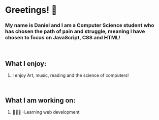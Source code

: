 <h1>Greetings! 🤖</h1>
<h3>My name is Daniel and I am a Computer Science student who has chosen the path of pain and struggle, meaning I have chosen to focus on JavaScript, CSS and HTML!</h3>
</br>
<h2>What I enjoy:</h2>
<ol>
  <li>I enjoy Art, music, reading and the science of computers!</li>
</ol>  
</br>
<h2>What I am working on:</h2>
<ol>
  <li>👨🏽‍💻 -Learning web development</li>
</ol>

<!--
**recursiveDan/recursiveDan** is a ✨ _special_ ✨ repository because its `README.md` (this file) appears on your GitHub profile.

Here are some ideas to get you started:

- 🔭 I’m currently working on ...
- 🌱 I’m currently learning ...
- 👯 I’m looking to collaborate on ...
- 🤔 I’m looking for help with ...
- 💬 Ask me about ...
- 📫 How to reach me: ...
- 😄 Pronouns: ...
- ⚡ Fun fact: ...
-->
